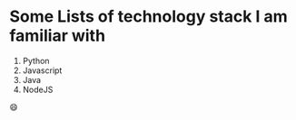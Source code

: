 # Some Lists of technology stack I am familiar with
1. Python
2. Javascript
3. Java
4. NodeJS

:smile:
